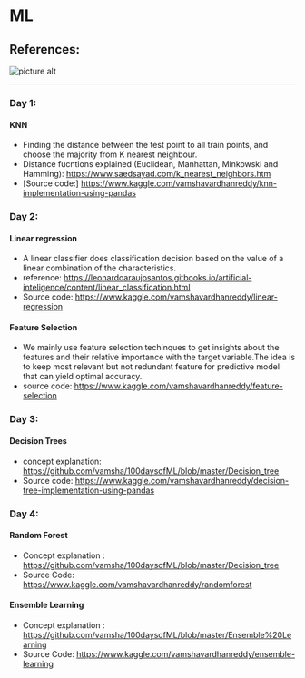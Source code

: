 # ML

## References: 
![picture alt](http://scikit-learn.org/stable/_static/ml_map.png)

----

### Day 1: 
#### KNN
* Finding the distance between the test point to all train points, and choose the majority from K nearest neighbour.
* Distance fucntions explained (Euclidean, Manhattan, Minkowski and Hamming): https://www.saedsayad.com/k_nearest_neighbors.htm
* [Source code:] https://www.kaggle.com/vamshavardhanreddy/knn-implementation-using-pandas
	
### Day 2: 
#### Linear regression
* A linear classifier does classification decision based on the value of a linear combination of the characteristics.
* reference: https://leonardoaraujosantos.gitbooks.io/artificial-inteligence/content/linear_classification.html
* Source code: https://www.kaggle.com/vamshavardhanreddy/linear-regression

#### Feature Selection
* We mainly use feature selection techinques to get insights about the features and their relative importance with the target variable.The idea is to keep most relevant but not redundant feature for predictive model that can yield optimal accuracy.
* source code: https://www.kaggle.com/vamshavardhanreddy/feature-selection	

### Day 3: 
#### Decision Trees
* concept explanation: https://github.com/vamsha/100daysofML/blob/master/Decision_tree
* Source code: https://www.kaggle.com/vamshavardhanreddy/decision-tree-implementation-using-pandas

### Day 4:
#### Random Forest
* Concept explanation : https://github.com/vamsha/100daysofML/blob/master/Decision_tree
* Source Code: https://www.kaggle.com/vamshavardhanreddy/randomforest

#### Ensemble Learning
* Concept explanation : https://github.com/vamsha/100daysofML/blob/master/Ensemble%20Learning
* Source Code: https://www.kaggle.com/vamshavardhanreddy/ensemble-learning
